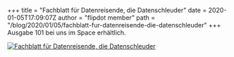 +++
title = "Fachblatt für Datenreisende, die Datenschleuder"
date = 2020-01-05T17:09:07Z
author = "flipdot member"
path = "/blog/2020/01/05/fachblatt-fur-datenreisende-die-datenschleuder"
+++
Ausgabe 101 bei uns im Space erhältlich.

[![Fachblatt für Datenreisende, die
Datenschleuder](https://flipdot.org/blog/uploads/DSC_0871.serendipityThumb.JPG)](https://flipdot.org/blog/uploads/DSC_0871.JPG)
